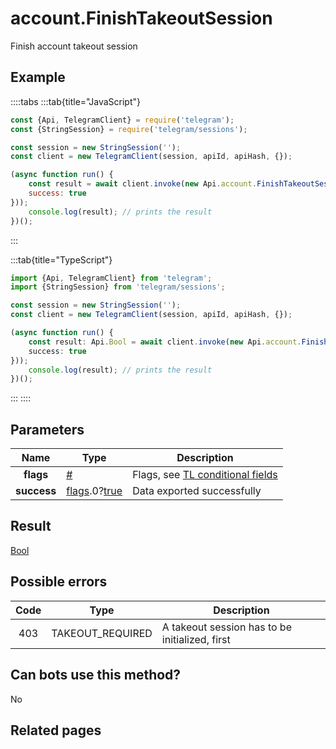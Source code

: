 # account.FinishTakeoutSession

Finish account takeout session



## Example

::::tabs
:::tab{title="JavaScript"}
```js
const {Api, TelegramClient} = require('telegram');
const {StringSession} = require('telegram/sessions');

const session = new StringSession('');
const client = new TelegramClient(session, apiId, apiHash, {});

(async function run() {
    const result = await client.invoke(new Api.account.FinishTakeoutSession({
    success: true
}));
    console.log(result); // prints the result
})();
```
:::

:::tab{title="TypeScript"}
```ts
import {Api, TelegramClient} from 'telegram';
import {StringSession} from 'telegram/sessions';

const session = new StringSession('');
const client = new TelegramClient(session, apiId, apiHash, {});

(async function run() {
    const result: Api.Bool = await client.invoke(new Api.account.FinishTakeoutSession({
    success: true
}));
    console.log(result); // prints the result
})();
```
:::
::::



## Parameters

| Name | Type | Description |
| :--: | ---- | ----------- |
| **flags** | [#](https://core.telegram.org/type/%23) | Flags, see [TL conditional fields](https://core.telegram.org/mtproto/TL-combinators#conditional-fields) 
| **success** | [flags](https://core.telegram.org/mtproto/TL-combinators#conditional-fields).0?[true](https://core.telegram.org/constructor/true) | Data exported successfully 


## Result

[Bool](https://core.telegram.org/type/Bool)



## Possible errors

| Code | Type | Description |
| :--: | ---- | ----------- |
| 403 | TAKEOUT\_REQUIRED | A takeout session has to be initialized, first 


## Can bots use this method?

No

## Related pages


